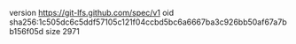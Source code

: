 version https://git-lfs.github.com/spec/v1
oid sha256:1c505dc6c5ddf57105c121f04ccbd5bc6a6667ba3c926bb50af67a7bb156f05d
size 2971

